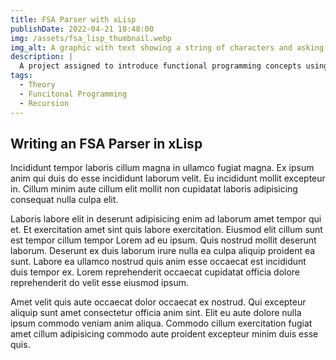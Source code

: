 ```yaml
---
title: FSA Parser with xLisp 
publishDate: 2022-04-21 18:48:00
img: /assets/fsa_lisp_thumbnail.webp
img_alt: A graphic with text showing a string of characters and asking if this string is a legal word.
description: |
  A project assigned to introduce functional programming concepts using xLisp.
tags:
  - Theory
  - Funcitonal Programming
  - Recursion
---
```


## Writing an FSA Parser in xLisp

Incididunt tempor laboris cillum magna in ullamco fugiat magna. Ex ipsum anim qui duis do esse incididunt laborum velit. Eu incididunt mollit excepteur in. Cillum minim aute cillum elit mollit non cupidatat laboris adipisicing consequat nulla culpa elit.

Laboris labore elit in deserunt adipisicing enim ad laborum amet tempor qui et. Et exercitation amet sint quis labore exercitation. Eiusmod elit cillum sunt est tempor cillum tempor Lorem ad eu ipsum. Quis nostrud mollit deserunt laborum. Deserunt ex duis laborum irure nulla ea culpa aliquip proident ea sunt. Labore ea ullamco nostrud quis anim esse occaecat est incididunt duis tempor ex. Lorem reprehenderit occaecat cupidatat officia dolore reprehenderit do velit esse eiusmod ipsum.

Amet velit quis aute occaecat dolor occaecat ex nostrud. Qui excepteur aliquip sunt amet consectetur officia anim sint. Elit eu aute dolore nulla ipsum commodo veniam anim aliqua. Commodo cillum exercitation fugiat amet cillum adipisicing commodo aute proident excepteur minim duis esse quis.
